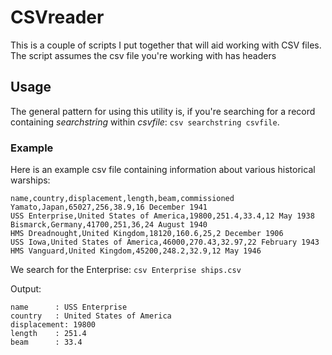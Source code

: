 # CSVreader
This is a couple of scripts I put together that will aid working with CSV files. The script assumes the csv file you're working with has headers

## Usage
The general pattern for using this utility is, if you're searching for a record containing _searchstring_ within _csvfile_: `csv searchstring csvfile`.

### Example
Here is an example csv file containing information about various historical warships:
```csv
name,country,displacement,length,beam,commissioned
Yamato,Japan,65027,256,38.9,16 December 1941
USS Enterprise,United States of America,19800,251.4,33.4,12 May 1938
Bismarck,Germany,41700,251,36,24 August 1940
HMS Dreadnought,United Kingdom,18120,160.6,25,2 December 1906
USS Iowa,United States of America,46000,270.43,32.97,22 February 1943
HMS Vanguard,United Kingdom,45200,248.2,32.9,12 May 1946
```

We search for the Enterprise: `csv Enterprise ships.csv`

Output:
```
name      : USS Enterprise 
country   : United States of America 
displacement: 19800 
length    : 251.4 
beam      : 33.4 
```

